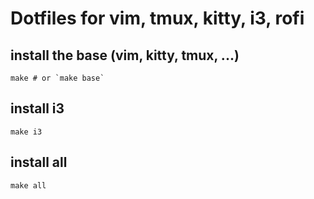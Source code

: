 # Dotfiles for vim, tmux, kitty, i3, rofi

## install the base (vim, kitty, tmux, ...)
```
make # or `make base`
```

## install i3
```
make i3
```

## install all
```
make all
```
